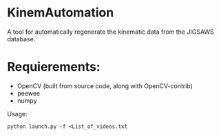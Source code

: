 # KinemAutomation
A tool for automatically regenerate the kinematic data from the JIGSAWS database.

# Requierements:
- OpenCV (built from source code, along with OpenCV-contrib)
- peewee
- numpy

Usage:

`python launch.py -f <List_of_videos.txt`

